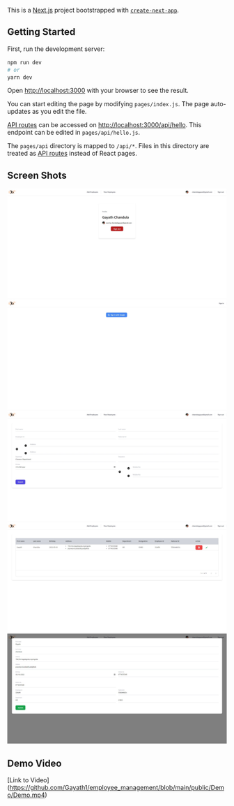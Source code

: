 This is a [Next.js](https://nextjs.org/) project bootstrapped with [`create-next-app`](https://github.com/vercel/next.js/tree/canary/packages/create-next-app).

## Getting Started

First, run the development server:

```bash
npm run dev
# or
yarn dev
```

Open [http://localhost:3000](http://localhost:3000) with your browser to see the result.

You can start editing the page by modifying `pages/index.js`. The page auto-updates as you edit the file.

[API routes](https://nextjs.org/docs/api-routes/introduction) can be accessed on [http://localhost:3000/api/hello](http://localhost:3000/api/hello). This endpoint can be edited in `pages/api/hello.js`.

The `pages/api` directory is mapped to `/api/*`. Files in this directory are treated as [API routes](https://nextjs.org/docs/api-routes/introduction) instead of React pages.

## Screen Shots

![alt text](https://github.com/Gayath1/employee_management/blob/main/public/ScreenShots/Web%20capture_23-5-2022_141541_localhost.jpeg)
![alt text](https://github.com/Gayath1/employee_management/blob/main/public/ScreenShots/Web%20capture_23-5-2022_14159_localhost.jpeg)
![alt text](https://github.com/Gayath1/employee_management/blob/main/public/ScreenShots/Web%20capture_23-5-2022_141610_localhost.jpeg)
![alt text](https://github.com/Gayath1/employee_management/blob/main/public/ScreenShots/Web%20capture_23-5-2022_141626_localhost.jpeg)
![alt text](https://github.com/Gayath1/employee_management/blob/main/public/ScreenShots/Web%20capture_23-5-2022_141641_localhost.jpeg)

## Demo Video

[Link to Video] (https://github.com/Gayath1/employee_management/blob/main/public/Demo/Demo.mp4)

